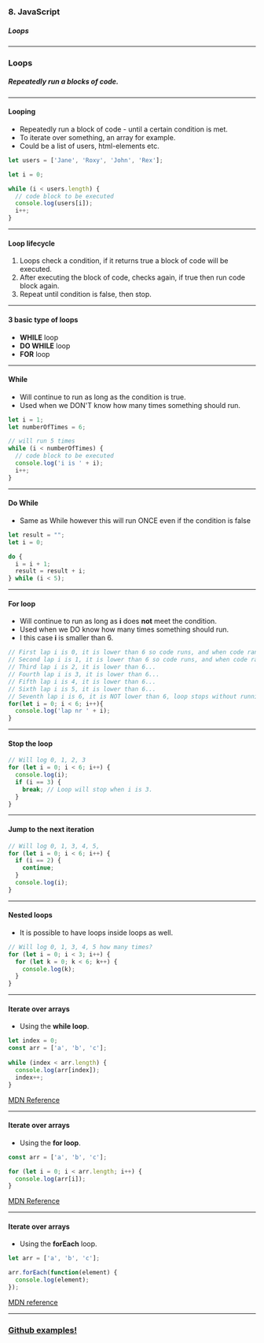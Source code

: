 ### 8. JavaScript
##### Loops

---

### Loops
##### Repeatedly run a blocks of code.

---

####  Looping
* Repeatedly run a block of code - until a certain condition is met.
* To iterate over something, an array for example.
* Could be a list of users, html-elements etc.

```JavaScript
let users = ['Jane', 'Roxy', 'John', 'Rex'];

let i = 0;

while (i < users.length) {
  // code block to be executed
  console.log(users[i]);
  i++;
}
```


---

####  Loop lifecycle
1. Loops check a condition, if it returns true a block of code will be executed.
1. After executing the block of code, checks again, if true then run code block again.
1. Repeat until condition is false, then stop.

---

####  3 basic type of loops
* **WHILE** loop
* **DO WHILE** loop
* **FOR** loop

---

####  While
* Will continue to run as long as the condition is true.
* Used when we DON'T know how many times something should run.

```JavaScript
let i = 1;
let numberOfTimes = 6;

// will run 5 times
while (i < numberOfTimes) {
  // code block to be executed
  console.log('i is ' + i);
  i++;
}
```


---

####  Do While
* Same as While however this will run ONCE even if the condition is false

```JavaScript
let result = "";
let i = 0;

do {
  i = i + 1;
  result = result + i;
} while (i < 5);
```


---

####  For loop

* Will continue to run as long as **i** does **not** meet the condition.
* Used when we DO know how many times something should run.
* I this case **i** is smaller than 6.
```JavaScript
// First lap i is 0, it is lower than 6 so code runs, and when code ran we increase i with 1
// Second lap i is 1, it is lower than 6 so code runs, and when code ran we increase i with 1
// Third lap i is 2, it is lower than 6...
// Fourth lap i is 3, it is lower than 6...
// Fifth lap i is 4, it is lower than 6...
// Sixth lap i is 5, it is lower than 6...
// Seventh lap i is 6, it is NOT lower than 6, loop stops without running the code block inside
for(let i = 0; i < 6; i++){
  console.log('lap nr ' + i);
}
```

---

####  Stop the loop

```JavaScript
// Will log 0, 1, 2, 3
for (let i = 0; i < 6; i++) {
  console.log(i);
  if (i == 3) {
    break; // Loop will stop when i is 3.
  }
}
```

---

####  Jump to the next iteration

```JavaScript
// Will log 0, 1, 3, 4, 5, 
for (let i = 0; i < 6; i++) {
  if (i == 2) {
    continue;
  }
  console.log(i);
}
```

---

####  Nested loops

* It is possible to have loops inside loops as well.

```JavaScript
// Will log 0, 1, 3, 4, 5 how many times?
for (let i = 0; i < 3; i++) {
  for (let k = 0; k < 6; k++) {
    console.log(k);
  }
}
```

---

####  Iterate over arrays

* Using the **while loop**.

```JavaScript
let index = 0; 
const arr = ['a', 'b', 'c'];
  
while (index < arr.length) { 
  console.log(arr[index]); 
  index++; 
}
```
<a href="https://developer.mozilla.org/en-US/docs/Web/JavaScript/Reference/Statements/for">MDN Reference</a>

---

####  Iterate over arrays

* Using the **for loop**.

```JavaScript
const arr = ['a', 'b', 'c'];

for (let i = 0; i < arr.length; i++) {
  console.log(arr[i]);
}
```
<a href="https://developer.mozilla.org/en-US/docs/Web/JavaScript/Reference/Statements/for">MDN Reference</a>

---

####  Iterate over arrays

* Using the **forEach** loop.

```JavaScript
let arr = ['a', 'b', 'c'];

arr.forEach(function(element) {
  console.log(element);
});
```
<a href="https://developer.mozilla.org/en-US/docs/Web/JavaScript/Reference/Global_Objects/Array/forEach">MDN reference</a>

---

### <a href="https://github.com/SofthouseVxo/Education" target="_blank">Github examples!</a>